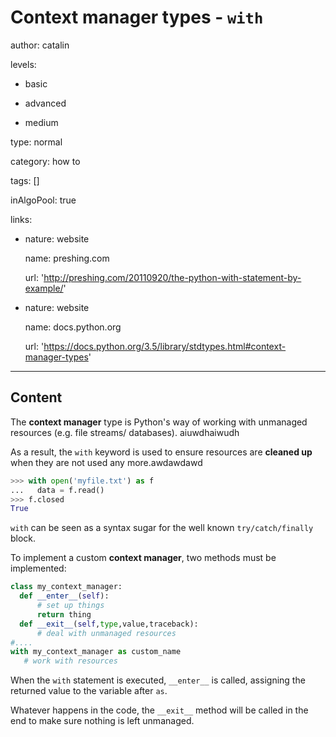 # Context manager types - `with`
author: catalin

levels:

  - basic

  - advanced

  - medium

type: normal

category: how to

tags: []

inAlgoPool: true

links:

  - nature: website

    name: preshing.com

    url: 'http://preshing.com/20110920/the-python-with-statement-by-example/'

  - nature: website

    name: docs.python.org

    url: 'https://docs.python.org/3.5/library/stdtypes.html#context-manager-types'

---
## Content

The **context manager** type is Python's way of working with unmanaged resources (e.g. file streams/ databases). aiuwdhaiwudh

 As a result, the `with` keyword is used to ensure resources are **cleaned up** when they are not used any more.awdawdawd

```python
>>> with open('myfile.txt') as f
...   data = f.read()
>>> f.closed
True
```
`with` can be seen as a syntax sugar for the well known `try/catch/finally` block.

To implement a custom **context manager**, two methods must be implemented:

```python
class my_context_manager:
  def __enter__(self):
      # set up things
      return thing
  def __exit__(self,type,value,traceback):
      # deal with unmanaged resources
#....
with my_context_manager as custom_name
   # work with resources

```
When the `with` statement is executed, `__enter__` is called, assigning the returned value to the variable after `as`.

Whatever happens in the code, the `__exit__` method will be called in the end to make sure nothing is left unmanaged. 